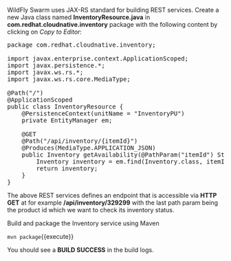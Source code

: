 WildFly Swarm uses JAX-RS standard for building REST services. Create a new Java class named
**InventoryResource.java** in **com.redhat.cloudnative.inventory** package with the following
content by clicking on *Copy to Editor*:

<pre class="file" data-filename="./src/main/java/com/redhat/cloudnative/inventory/InventoryResource.java" data-target="replace">
package com.redhat.cloudnative.inventory;

import javax.enterprise.context.ApplicationScoped;
import javax.persistence.*;
import javax.ws.rs.*;
import javax.ws.rs.core.MediaType;

@Path("/")
@ApplicationScoped
public class InventoryResource {
    @PersistenceContext(unitName = "InventoryPU")
    private EntityManager em;

    @GET
    @Path("/api/inventory/{itemId}")
    @Produces(MediaType.APPLICATION_JSON)
    public Inventory getAvailability(@PathParam("itemId") String itemId) {
        Inventory inventory = em.find(Inventory.class, itemId);
        return inventory;
    }
}
</pre>

The above REST services defines an endpoint that is accessible via **HTTP GET** at
for example **/api/inventory/329299** with
the last path param being the product id which we want to check its inventory status.

Build and package the Inventory service using Maven

`mvn package`{{execute}}

You should see a **BUILD SUCCESS** in the build logs.
